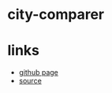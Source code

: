 # city-comparer
# links
- [github page ](https://saikirandd.github.io/city-comparer/ "github page")
- [source](https://github.com/saikirandd/city-comparer "source")
